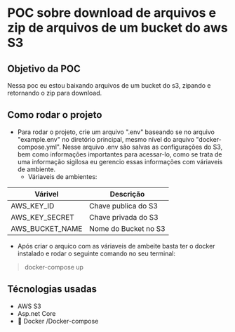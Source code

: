 # POC sobre download de arquivos e zip de arquivos de um bucket do aws S3


## Objetivo da POC

Nessa poc eu estou baixando arquivos de um bucket do s3, zipando e retornando o zip para download.

## Como rodar o projeto


- Para rodar o projeto, crie um arquivo ".env" baseando se no arquivo "example.env" no diretório principal, mesmo nível do arquivo "docker-compose.yml". Nesse arquivo .env são salvas as configurações do S3, bem como informações importantes para acessar-lo, como se trata de uma informação sigilosa eu gerencio essas informações com váriaveis de ambiente.
    - Váriaveis de ambientes:

|  Várivel       | Descrição            | 
|---             |---                   |
|AWS_KEY_ID      |Chave publica do S3   |
|AWS_KEY_SECRET  |Chave privada do S3   |
|AWS_BUCKET_NAME |Nome do Bucket no S3  | 


 - Após criar o arquico com as váriaveis de ambeite basta ter o docker instalado e rodar o seguinte comando no seu terminal:

> docker-compose up 

## Técnologias usadas

-  AWS S3
-  Asp.net Core
- :whale: Docker /Docker-compose